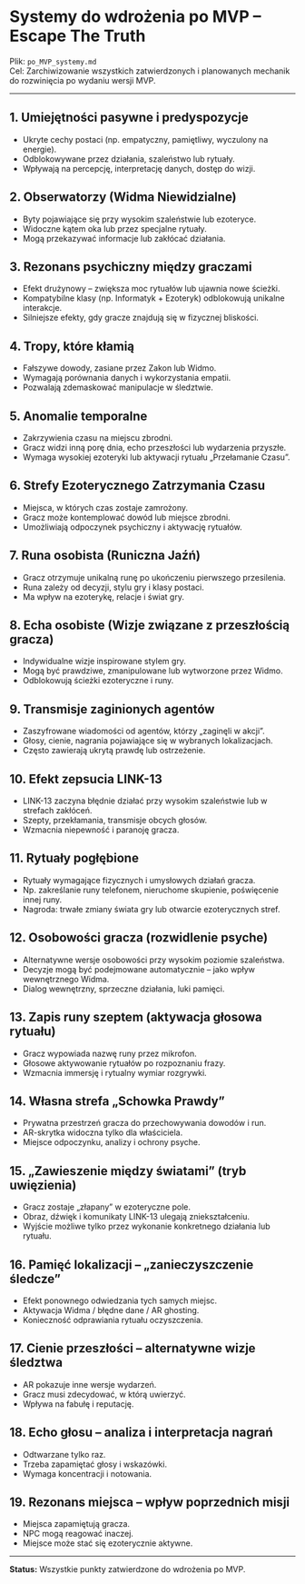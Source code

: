 
# Systemy do wdrożenia po MVP – Escape The Truth

Plik: `po_MVP_systemy.md`  
Cel: Zarchiwizowanie wszystkich zatwierdzonych i planowanych mechanik do rozwinięcia po wydaniu wersji MVP.

---

## 1. Umiejętności pasywne i predyspozycje
- Ukryte cechy postaci (np. empatyczny, pamiętliwy, wyczulony na energie).
- Odblokowywane przez działania, szaleństwo lub rytuały.
- Wpływają na percepcję, interpretację danych, dostęp do wizji.

## 2. Obserwatorzy (Widma Niewidzialne)
- Byty pojawiające się przy wysokim szaleństwie lub ezoteryce.
- Widoczne kątem oka lub przez specjalne rytuały.
- Mogą przekazywać informacje lub zakłócać działania.

## 3. Rezonans psychiczny między graczami
- Efekt drużynowy – zwiększa moc rytuałów lub ujawnia nowe ścieżki.
- Kompatybilne klasy (np. Informatyk + Ezoteryk) odblokowują unikalne interakcje.
- Silniejsze efekty, gdy gracze znajdują się w fizycznej bliskości.

## 4. Tropy, które kłamią
- Fałszywe dowody, zasiane przez Zakon lub Widmo.
- Wymagają porównania danych i wykorzystania empatii.
- Pozwalają zdemaskować manipulacje w śledztwie.

## 5. Anomalie temporalne
- Zakrzywienia czasu na miejscu zbrodni.
- Gracz widzi inną porę dnia, echo przeszłości lub wydarzenia przyszłe.
- Wymaga wysokiej ezoteryki lub aktywacji rytuału „Przełamanie Czasu”.

## 6. Strefy Ezoterycznego Zatrzymania Czasu
- Miejsca, w których czas zostaje zamrożony.
- Gracz może kontemplować dowód lub miejsce zbrodni.
- Umożliwiają odpoczynek psychiczny i aktywację rytuałów.

## 7. Runa osobista (Runiczna Jaźń)
- Gracz otrzymuje unikalną runę po ukończeniu pierwszego przesilenia.
- Runa zależy od decyzji, stylu gry i klasy postaci.
- Ma wpływ na ezoterykę, relacje i świat gry.

## 8. Echa osobiste (Wizje związane z przeszłością gracza)
- Indywidualne wizje inspirowane stylem gry.
- Mogą być prawdziwe, zmanipulowane lub wytworzone przez Widmo.
- Odblokowują ścieżki ezoteryczne i runy.

## 9. Transmisje zaginionych agentów
- Zaszyfrowane wiadomości od agentów, którzy „zaginęli w akcji”.
- Głosy, cienie, nagrania pojawiające się w wybranych lokalizacjach.
- Często zawierają ukrytą prawdę lub ostrzeżenie.

## 10. Efekt zepsucia LINK-13
- LINK-13 zaczyna błędnie działać przy wysokim szaleństwie lub w strefach zakłóceń.
- Szepty, przekłamania, transmisje obcych głosów.
- Wzmacnia niepewność i paranoję gracza.

## 11. Rytuały pogłębione
- Rytuały wymagające fizycznych i umysłowych działań gracza.
- Np. zakreślanie runy telefonem, nieruchome skupienie, poświęcenie innej runy.
- Nagroda: trwałe zmiany świata gry lub otwarcie ezoterycznych stref.

## 12. Osobowości gracza (rozwidlenie psyche)
- Alternatywne wersje osobowości przy wysokim poziomie szaleństwa.
- Decyzje mogą być podejmowane automatycznie – jako wpływ wewnętrznego Widma.
- Dialog wewnętrzny, sprzeczne działania, luki pamięci.

## 13. Zapis runy szeptem (aktywacja głosowa rytuału)
- Gracz wypowiada nazwę runy przez mikrofon.
- Głosowe aktywowanie rytuałów po rozpoznaniu frazy.
- Wzmacnia immersję i rytualny wymiar rozgrywki.

## 14. Własna strefa „Schowka Prawdy”
- Prywatna przestrzeń gracza do przechowywania dowodów i run.
- AR-skrytka widoczna tylko dla właściciela.
- Miejsce odpoczynku, analizy i ochrony psyche.

## 15. „Zawieszenie między światami” (tryb uwięzienia)
- Gracz zostaje „złapany” w ezoteryczne pole.
- Obraz, dźwięk i komunikaty LINK-13 ulegają zniekształceniu.
- Wyjście możliwe tylko przez wykonanie konkretnego działania lub rytuału.

## 16. Pamięć lokalizacji – „zanieczyszczenie śledcze”
- Efekt ponownego odwiedzania tych samych miejsc.
- Aktywacja Widma / błędne dane / AR ghosting.
- Konieczność odprawiania rytuału oczyszczenia.

## 17. Cienie przeszłości – alternatywne wizje śledztwa
- AR pokazuje inne wersje wydarzeń.
- Gracz musi zdecydować, w którą uwierzyć.
- Wpływa na fabułę i reputację.

## 18. Echo głosu – analiza i interpretacja nagrań
- Odtwarzane tylko raz.
- Trzeba zapamiętać głosy i wskazówki.
- Wymaga koncentracji i notowania.

## 19. Rezonans miejsca – wpływ poprzednich misji
- Miejsca zapamiętują gracza.
- NPC mogą reagować inaczej.
- Miejsce może stać się ezoterycznie aktywne.

---

**Status:** Wszystkie punkty zatwierdzone do wdrożenia po MVP.
